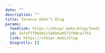 ```yaml
---
date: ""
description: ""
title: Terence Eden’s Blog
params:
  feedlink: https://shkspr.mobi/blog/feed/
  id: 1efefff9b841c584b6a0572f00ca77b3
  link: https://shkspr.mobi/blog
  blogrolls: []
---
```

